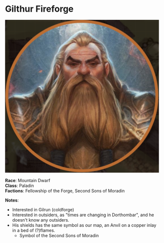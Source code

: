 # Gilthur Fireforge 

![Hecate](../../../images/Gilthur.png)

**Race**: Mountain Dwarf <br />
**Class**: Paladin <br />
**Factions**: Fellowship of the Forge, Second Sons of Moradin <br />


**Notes**:
- Interested in Gilrun (coldforge)
- Interested in outsiders, as "times are changing in Dorthombar", and he doesn't know any outsiders.
- His shields has the same symbol as our map, an Anvil on a copper inlay in a bed of (?)flames.
    - Symbol of the Second Sons of Moradin
   